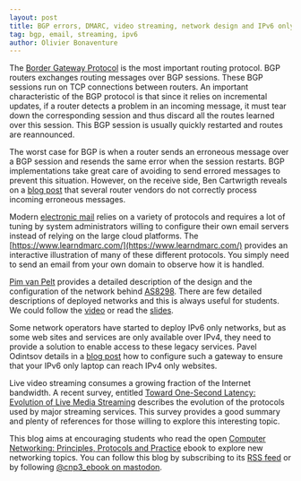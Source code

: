 ```yaml
---
layout: post
title: BGP errors, DMARC, video streaming, network design and IPv6 only networks 
tag: bgp, email, streaming, ipv6
author: Olivier Bonaventure
---
```



The [Border Gateway Protocol](https://beta.computer-networking.info/syllabus/default/protocols/bgp.html) is the most important routing protocol. BGP routers exchanges routing messages over BGP sessions. These BGP sessions run on TCP connections between routers. An important characteristic of the BGP protocol is that since it relies on incremental updates, if a router detects a problem in an incoming message, it must tear down the corresponding session and thus discard all the routes learned over this session. This BGP session is usually quickly restarted and routes are reannounced.

The worst case for BGP is when a router sends an erroneous message over a BGP session and resends the same error when the session restarts. BGP implementations take great care of avoiding to send errored messages to prevent this situation. However, on the receive side, Ben Cartwrigth reveals on a [blog post](https://blog.benjojo.co.uk/post/bgp-path-attributes-grave-error-handling) that several router vendors do not correctly process incoming erroneous messages.

Modern [electronic mail](https://beta.computer-networking.info/syllabus/default/protocols/email.html) relies on a variety of protocols and requires a lot of tuning by system administrators willing to configure their own email servers instead of relying on the large cloud platforms. The [https://www.learndmarc.com/](https://www.learndmarc.com/) provides an interactive illustration of many of these different protocols. You simply need to send an email from your own domain to observe how it is handled.

[Pim van Pelt](https://ch.linkedin.com/in/pim-van-pelt-474466263) provides a detailed description of the design and the configuration of the network behind [AS8298](). There are few detailed descriptions of deployed networks and this is always useful for students. We could follow the [video](https://video.ipng.ch/w/omK5krK7jUPjfX6jG99BKA) or read the [slides](https://docs.google.com/presentation/d/1G6lzMrLYqno5BLiW70z-22ZZXPIDrAh-Z-BjedeZNZ0/mobilepresent?slide=id.gc6fa3c898_0_0).

Some network operators have started to deploy IPv6 only networks, but as some web sites and services are only available over IPv4, they need to provide a solution to enable access to these legacy services. Pavel Odintsov details in a [blog post](https://pavel.network/building-gateway-to-access-legacy-ipv4-internet-from-ipv6-only-work-laptop/) how to configure such a gateway to ensure that your IPv6 only laptop can reach IPv4 only websites.

Live video streaming consumes a growing fraction of the Internet bandwidth. A recent survey, entitled [Toward One-Second Latency: Evolution of Live Media Streaming](https://arxiv.org/abs/2310.03256) describes the evolution of the protocols used by major streaming services. This survey provides a good summary and plenty of references for those willing to explore this interesting topic. 


This blog aims at encouraging students who read the open [Computer Networking: Principles, Protocols and Practice](https://www.computer-networking.info) ebook to explore new networking topics. You can follow this blog by subscribing to its [RSS feed](http://blog.computer-networking.info/feed.xml) or by following [@cnp3_ebook on mastodon](https://mastodon.acm.org/@cnp3_ebook). 